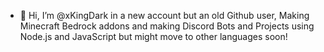 - 👋 Hi, I’m @xKingDark in a new account but an old Github user, Making Minecraft Bedrock addons and making Discord Bots and Projects using Node.js and JavaScript but might move to other languages soon!

<!---
xKingDark/xKingDark is a ✨ special ✨ repository because its `README.md` (this file) appears on your GitHub profile.
You can click the Preview link to take a look at your changes.
--->
